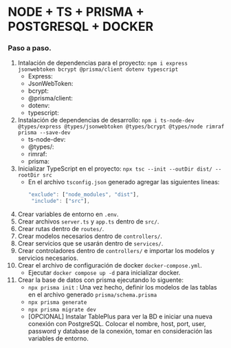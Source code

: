 # NODE + TS + PRISMA + POSTGRESQL + DOCKER

### Paso a paso.

1. Intalación de dependencias para el proyecto: `npm i express jsonwebtoken bcrypt @prisma/client dotenv typescript`
   - Express:
   - JsonWebToken:
   - bcrypt:
   - @prisma/client:
   - dotenv:
   - typescript:
2. Instalación de dependencias de desarrollo: `npm i ts-node-dev @types/express @types/jsonwebtoken @types/bcrypt @types/node rimraf prisma --save-dev`
   - ts-node-dev:
   - @types/:
   - rimraf:
   - prisma:
3. Inicializar TypeScript en el proyecto: `npx tsc --init --outDir dist/ --rootDir src`
   - En el archivo `tsconfig.json` generado agregar las siguientes lineas:
     ```javascript
     "exclude": ["node_modules", "dist"],
      "include": ["src"],
     ```
4. Crear variables de entorno en `.env`.
5. Crear archivos `server.ts` y `app.ts` dentro de `src/`.
6. Crear rutas dentro de `routes/`.
7. Crear modelos necesarios dentro de `controllers/`.
8. Crear servicios que se usarán dentro de `services/`.
9. Crear controladores dentro de `controllers/` e importar los modelos y servicios necesarios.
10. Crear el archivo de configuración de docker `docker-compose.yml`.
    - Ejecutar `docker compose up -d` para inicializar docker.
11. Crear la base de datos con prisma ejecutando lo siguente:
    - `npx prisma init` : Una vez hecho, definir los modelos de las tablas en el archivo generado `prisma/schema.prisma`
    - `npx prisma generate`
    - `npx prisma migrate dev`
    - [OPCIONAL] Instalar TablePlus para ver la BD e iniciar una nueva conexión con PostgreSQL. Colocar el nombre, host, port, user, password y database de la conexión, tomar en consideración las variables de entorno.
